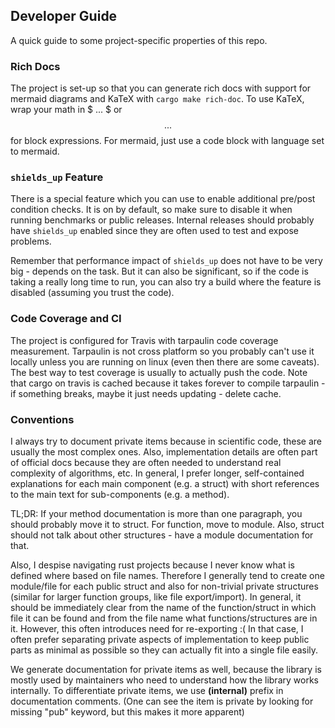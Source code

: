## Developer Guide

A quick guide to some project-specific properties of this repo.

### Rich Docs

The project is set-up so that you can generate rich docs with support for 
mermaid diagrams and KaTeX with `cargo make rich-doc`. To use KaTeX, wrap
your math in $ ... $ or $$ ... $$ for block expressions. For mermaid, just
use a code block with language set to mermaid.

### `shields_up` Feature

There is a special feature which you can use to enable additional pre/post
condition checks. It is on by default, so make sure to disable it when
running benchmarks or public releases. Internal releases should probably
have `shields_up` enabled since they are often used to test and expose problems.

Remember that performance impact of `shields_up` does not have to be very
big - depends on the task. But it can also be significant, so if the code is 
taking a really long time to run, you can also try a build where the feature 
is disabled (assuming you trust the code).

### Code Coverage and CI

The project is configured for Travis with tarpaulin code coverage measurement.
Tarpaulin is not cross platform so you probably can't use it locally unless 
you are running on linux (even then there are some caveats). The best way
to test coverage is usually to actually push the code. Note that cargo on 
travis is cached because it takes forever to compile tarpaulin - if
something breaks, maybe it just needs updating - delete cache. 

### Conventions

I always try to document private items because in scientific code, these
are usually the most complex ones. Also, implementation details are often
part of official docs because they are often needed to understand real
complexity of algorithms, etc. In general, I prefer longer, self-contained
explanations for each main component (e.g. a struct) with short
references to the main text for sub-components (e.g. a method).

TL;DR: If your method documentation is more than one paragraph, you should probably
move it to struct. For function, move to module. Also, struct should not
talk about other structures - have a module documentation for that.

Also, I despise navigating rust projects because I never know what is defined 
where based on file names. Therefore I generally tend to create one module/file 
for each public struct and also for non-trivial private structures (similar 
for larger function groups, like file export/import). In general, it should be 
immediately clear from the name of the function/struct in which file it can be found
and from the file name what functions/structures are in it. However, this often 
introduces need for re-exporting :( In that case, I often prefer separating 
private aspects of implementation to keep public parts as minimal as possible
so they can actually fit into a single file easily.

We generate documentation for private items as well, because the library is mostly
used by maintainers who need to understand how the library works internally. 
To differentiate private items, we use **(internal)** prefix in documentation comments.
(One can see the item is private by looking for missing "pub" keyword, but this
makes it more apparent) 